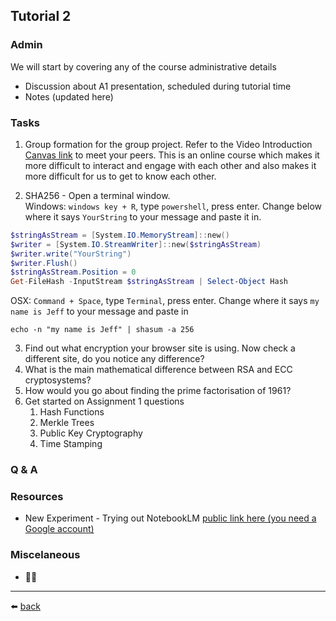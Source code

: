 ## Tutorial 2

### Admin
We will start by covering any of the course administrative details
* Discussion about A1 presentation, scheduled during tutorial time
* Notes (updated here)

### Tasks
1. Group formation for the group project. Refer to the Video Introduction [Canvas link](https://rmit.instructure.com/courses/153071/assignments/1108702) to meet your peers. This is an online course which makes it more difficult to interact and engage with each other and also makes it more difficult for us to get to know each other. 

2. SHA256 - Open a terminal window.\
Windows: `windows key + R`, type `powershell`, press enter. Change below where it says `YourString` to your message and paste it in.
```powershell
$stringAsStream = [System.IO.MemoryStream]::new()
$writer = [System.IO.StreamWriter]::new($stringAsStream)
$writer.write("YourString")
$writer.Flush()
$stringAsStream.Position = 0
Get-FileHash -InputStream $stringAsStream | Select-Object Hash
```
OSX: `Command + Space`, type `Terminal`, press enter. Change where it says `my name is Jeff` to your message and paste in
```
echo -n "my name is Jeff" | shasum -a 256
```
3. Find out what encryption your browser site is using. Now check a different site, do you notice any difference?
4. What is the main mathematical difference between RSA and ECC cryptosystems?
5. How would you go about finding the prime factorisation of $1961$?
6. Get started on Assignment 1 questions
   1. Hash Functions
   2. Merkle Trees
   3. Public Key Cryptography
   4. Time Stamping

### Q & A

### Resources
* New Experiment - Trying out NotebookLM [public link here (you need a Google account)](https://notebooklm.google.com/notebook/830bd552-ef08-49f2-9672-2dd176985248)

### Miscelaneous
* 🤷‍♂️

---
⬅️ [back](/../../)
